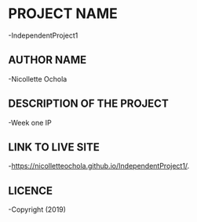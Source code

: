 # PROJECT NAME
-IndependentProject1
## AUTHOR NAME
-Nicollette Ochola
## DESCRIPTION OF THE PROJECT
-Week one IP
## LINK TO LIVE SITE
-https://nicolletteochola.github.io/IndependentProject1/.
## LICENCE
-Copyright (2019)

